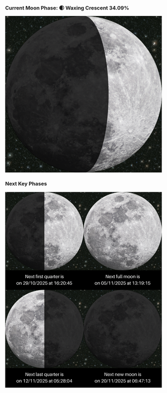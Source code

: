 ### Current Moon Phase: 🌒 Waxing Crescent 34.09%
![Moon Phase](moonphase.png)
### Next Key Phases
![Gallery](gallery.png)